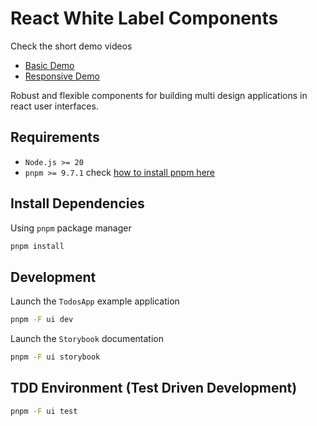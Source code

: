 # React White Label Components

Check the short demo videos

- [Basic Demo](https://drive.google.com/file/d/1n63WGYFoG2ckTpnIUZ9kvA1VY8yAIPGe/view?usp=sharing)
- [Responsive Demo](https://drive.google.com/file/d/1M42pgTW7BTKYhwAjb6tnuIZzXGVE5yEB/view?usp=sharing)

Robust and flexible components for building multi design applications in react user interfaces.

## Requirements

- `Node.js >= 20`
- `pnpm >= 9.7.1` check [how to install pnpm here](https://pnpm.io/installation)

## Install Dependencies

Using `pnpm` package manager

```bash
pnpm install
```

## Development

Launch the `TodosApp` example application

```bash
pnpm -F ui dev
```

Launch the `Storybook` documentation

```bash
pnpm -F ui storybook
```

## TDD Environment (Test Driven Development)

```bash
pnpm -F ui test
```
